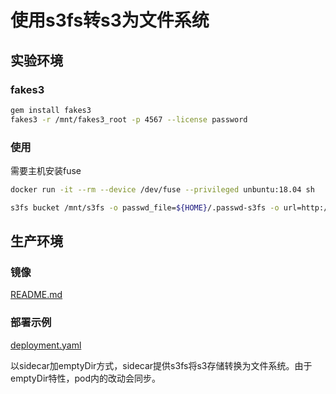 # 使用s3fs转s3为文件系统

## 实验环境

### fakes3

```bash
gem install fakes3
fakes3 -r /mnt/fakes3_root -p 4567 --license password
```

### 使用

需要主机安装fuse

```bash
docker run -it --rm --device /dev/fuse --privileged unbuntu:18.04 sh
```

```bash
s3fs bucket /mnt/s3fs -o passwd_file=${HOME}/.passwd-s3fs -o url=http://172.16.0.72:4567 -o use_path_request_style
```

## 生产环境

### 镜像

[README.md](./s3fs/README.md)

### 部署示例

[deployment.yaml](./deployment.yaml)

以sidecar加emptyDir方式，sidecar提供s3fs将s3存储转换为文件系统。由于emptyDir特性，pod内的改动会同步。
